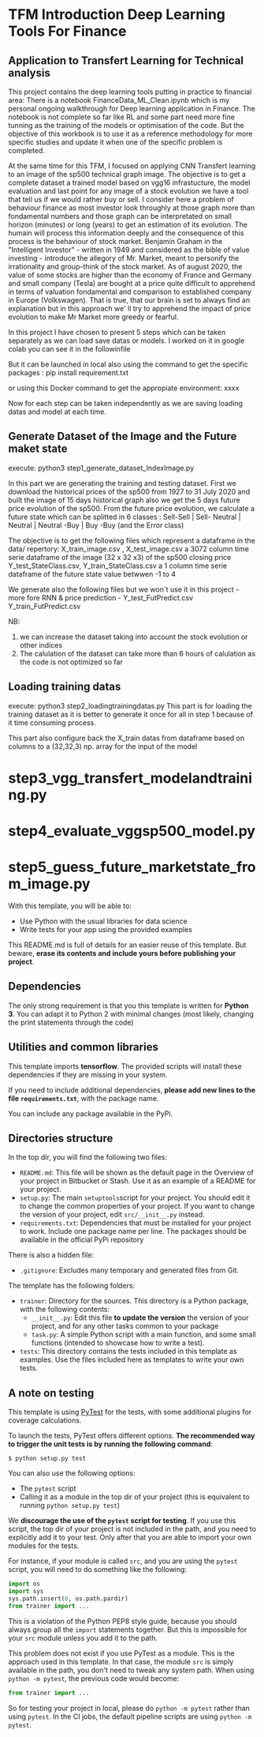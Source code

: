 # TFM Introduction Deep Learning Tools For Finance 
## Application to Transfert Learning for Technical analysis

This project contains the deep learning tools putting in practice to financial area:
There is a notebook FinanceData_ML_Clean.ipynb which is my personal ongoing walkthrough for Deep learning application in Finance.
The notebook is not complete so far like RL and some part need more fine tunning as the training of the models or optimisation of the code. But the objective of this workbook is to use it as a reference methodology for more specific studies and update it when one of the specific problem is completed. 

At the same time for this TFM, I focused  on applying CNN Transfert learning to an image of the sp500 technical graph image. The objective is to get a complete dataset a trained model based on vgg16 infrastucture, the model evaluation and last point for any image of a stock evolution we have a tool that tell us if we would rather  buy or sell.
I consider here a problem of behaviour finance as most investor look throughly at those graph more than fondamental numbers and those graph can be interpretated on small horizon (minutes) or long (years) to get an estimation of its evolution. The humain will process this information deeply and the consequence of this process is the behaviour of stock market. Benjamin Graham in the "Intelligent Investor" - written in 1949 and considered as the bible of value investing - introduce the allegory of Mr. Market, meant to personify the irrationality and group-think of the stock market. As of august 2020, the value of some stocks are higher than the economy of France and Germany and small company (Tesla) are bought at a price quite difficult to apprehend in terms of valuation fondamental and comparison to established company in Europe (Volkswagen). That is true, that our brain is set to always find an explanation but in this approach we' ll try to apprehend the impact of price evolution to make Mr Market more greedy or fearful.

In this project I have chosen to present 5 steps which can be taken separately as we can load save datas or models. 
I worked on it in google colab you can see it in the followinfile 

But it can be launched in local also using the command to get the specific packages :
pip install requirement.txt

or using this Docker command to get the appropiate environment:
xxxx

Now for each step can be taken independently as we are saving loading datas and model at each time.

## Generate Dataset of the Image and the Future maket state
execute: python3 step1_generate_dataset_IndexImage.py

In this part we are generating the training and testing dataset.
First we download the historical prices of the sp500 from 1927 to 31 July 2020 and built the image of 15 days historical graph also we get the 5 days future price evolution of the sp500. 
From the future price evolution, we calculate a future state which can be splitted in 6 classes : Sell-Sell | Sell- Neutral | Neutral | Neutral -Buy | Buy -Buy (and the Error class)

The objective is to get the following files which represent a dataframe in the data/ repertory:
X_train_image.csv , X_test_image.csv a 3072 column time serie dataframe  of the image (32 x 32 x3) of the sp500 closing price 
Y_test_StateClass.csv, Y_train_StateClass.csv a 1 column time serie dataframe of the future state value betwwen -1 to 4

We generate also the following files but we won´t use it in this project - more fore RNN & price prediction - Y_test_FutPredict.csv Y_train_FutPredict.csv

NB: 
1. we can increase the dataset taking into account the stock evolution or other indices
2. The calulation of the dataset can take more than 6 hours of calulation as the code is not optimized so far 

## Loading training datas
execute: python3 step2_loadingtrainingdatas.py 
This part is for loading the training dataset as it is better to generate it once for all in step 1 because of it time consuming process.

This part also configure back the X_train datas from dataframe based on columns to a (32,32,3) np. array for the input of the model 

# step3_vgg_transfert_modelandtraining.py


# step4_evaluate_vggsp500_model.py


# step5_guess_future_marketstate_from_image.py




With this template, you will be able to:

* Use Python with the usual libraries for data science
* Write tests for your app using the provided examples

This README.md is full of details for an easier reuse of this
template. But beware, **erase its contents and include yours before
publishing your project**.

## Dependencies

The only strong requirement is that you this template is written for
**Python 3**. You can adapt it to Python 2 with minimal changes (most
likely, changing the print statements through the code)

## Utilities and common libraries

This template imports **tensorflow**. The provided scripts will install these
dependencies if they are missing in your system.

If you need to include additional dependencies, **please add new lines to the
file `requirements.txt`**, with the package name.

You can include any package available in the PyPi.

## Directories structure

In the top dir, you will find the following two files:

- `README.md`: This file will be shown as the default page in the
  Overview of your project in Bitbucket or Stash. Use it as an example
  of a README for your project.
- `setup.py`: The main `setuptools`script for your project. You should
  edit it to change the common properties of your project. If you want
  to change the version of your project, edit `src/__init__.py` instead.
- `requirements.txt`: Dependencies that must be installed for your
  project to work. Include one package name per line. The packages
  should be available in the official PyPi repository

There is also a hidden file:

- `.gitignore`: Excludes many temporary and generated files from Git.

The template has the following folders:

- `trainer`: Directory for the sources. This directory is a Python
  package, with the following contents:
    - `__init__.py`: Edit this file **to update the version** the
      version of your project, and for any other tasks common to your
      package
    - `task.py`: A simple Python script with a main function,
      and some small functions (intended to showcase how to write a
      test).
- `tests`: This directory contains the tests included in this template
  as examples. Use the files included here as templates to write your
  own tests.
  
## A note on testing

This template is using [PyTest](http://pytest.org) for the tests, with
some additional plugins for coverage calculations.

To launch the tests, PyTest offers different options. **The recommended way to
trigger the unit tests is by running the following command**:

```shell
$ python setup.py test
```

You can also use the following options:

* The `pytest` script
* Calling it as a module in the top dir of your project (this is equivalent to
  running `python setup.py test`)

We **discourage the use of the `pytest` script for testing**. If you
use this script, the top dir of your project is not included in the
path, and you need to explicitly add it to your test. Only after that
you are able to import your own modules for the tests.

For instance, if your module is called `src`, and you are using the
`pytest` script, you will need to do something like the following:

``` python
import os
import sys
sys.path.insert(0, os.path.pardir)
from trainer import ...
```

This is a violation of the Python PEP8 style guide, because you should always 
group all the `import` statements together. But this is impossible for
your `src` module unless you add it to the path.

This problem does not exist if you use PyTest as a module. This is the
approach used in this template. In that case, the module `src` is
simply available in the path, you don't need to tweak any system
path. When using `python -m pytest`, the previous code would become:

```python
from trainer import ...
```

So for testing your project in local, please do `python -m pytest`
rather than using `pytest`. In the CI jobs, the default pipeline
scripts are using `python -m pytest`.
